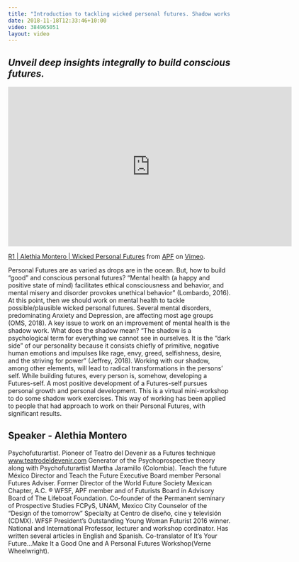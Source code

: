```yaml
---
title: "Introduction to tackling wicked personal futures. Shadow works."
date: 2018-11-18T12:33:46+10:00
video: 384965051
layout: video
---
```


## _Unveil deep insights integrally to build conscious futures._

<iframe src="https://player.vimeo.com/video/384965051" width="640" height="360" frameborder="0" allow="autoplay; fullscreen" allowfullscreen></iframe>
<p><a href="https://vimeo.com/384965051">R1 | Alethia Montero | Wicked Personal Futures</a> from <a href="https://vimeo.com/profuturists">APF</a> on <a href="https://vimeo.com">Vimeo</a>.</p>

Personal Futures are as varied as drops are in the ocean. But, how to build “good” and conscious personal futures? “Mental health (a happy and positive state of mind) facilitates ethical consciousness and behavior, and mental misery and disorder provokes unethical behavior” (Lombardo, 2016). At this point, then we should work on mental health to tackle possible/plausible wicked personal futures. Several mental disorders, predominating Anxiety and Depression, are affecting most age groups (OMS, 2018). A key issue to work on an improvement of mental health is the shadow work. What does the shadow mean? “The shadow is a psychological term for everything we cannot see in ourselves. It is the “dark side” of our personality because it consists chiefly of primitive, negative human emotions and impulses like rage, envy, greed, selfishness, desire, and the striving for power” (Jeffrey, 2018). Working with our shadow, among other elements, will lead to radical transformations in the persons’ self. While building futures, every person is, somehow, developing a Futures-self. A most positive development of a Futures-self pursues personal growth and personal development. This is a virtual mini-workshop to do some shadow work exercises. This way of working has been applied to people that had approach to work on their Personal Futures, with significant results.

## Speaker - Alethia Montero

Psychofuturartist. Pioneer of Teatro del Devenir as a Futures technique www.teatrodeldevenir.com Generator of the Psychoprospective theory along with Psychofuturartist Martha Jaramillo (Colombia). Teach the future México Director and Teach the Future Executive Board member Personal Futures Adviser. Former Director of the World Future Society Mexican Chapter, A.C. ® WFSF, APF member and of Futurists Board in Advisory Board of The Lifeboat Foundation. Co-founder of the Permanent seminary of Prospective Studies FCPyS, UNAM, Mexico City Counselor of the “Design of the tomorrow” Specialty at Centro de diseño, cine y televisión (CDMX). WFSF President’s Outstanding Young Woman Futurist 2016 winner. National and International Professor, lecturer and workshop cordinator. Has written several articles in English and Spanish. Co-translator of It’s Your Future…Make It a Good One and A Personal Futures Workshop(Verne Wheelwright).
